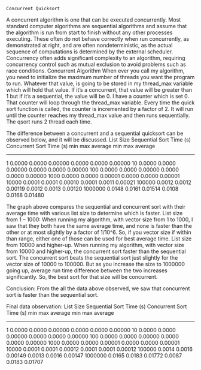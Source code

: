 	Concurrent Quicksort
A concurrent algorithm is one that can be executed concurrently. Most standard computer algorithms are sequential algorithms and assume that the algorithm is run from start to finish without any other processes executing. These often do not behave correctly when run concurrently, as demonstrated at right, and are often nondeterministic, as the actual sequence of computations is determined by the external scheduler. Concurrency often adds significant complexity to an algorithm, requiring concurrency control such as mutual exclusion to avoid problems such as race conditions.
Concurrent Algorithm
	When ever you call my algorithm, you need to initialize the maximum number of threads you want the program to run. Whatever that value, is going to be stored in my thread_max variable which will hold that value. If it’s a concurrent, that value will be greater than 1 but if it’s a sequential, the value will be 0. I have a counter which is set 0. That counter will loop through the thread_max variable. Every time the quick sort function is called, the counter is incremented by a factor of 2. It will run until the counter reaches my thread_max value and then runs sequentially. The qsort runs 2 thread each time.

The difference between a concurrent and a sequential quicksort can be observed below, and it will be discussed.
List Size   Sequential Sort Time (s)   Concurrent Sort Time (s)
             min     max    average     min     max    average
---------   -----   -----   -------    -----   -----   -------
1           0.0000  0.0000  0.00000    0.0000  0.0000  0.00000
10          0.0000  0.0000  0.00000    0.0000  0.0000  0.00000
100         0.0000  0.0000  0.00000    0.0000  0.0000  0.00000
1000        0.0000  0.0000  0.00001    0.0000  0.0000  0.00001
10000       0.0001  0.0001  0.00010    0.0001  0.0011  0.00021
100000      0.0012  0.0012  0.00119    0.0012  0.0013  0.00120
1000000     0.0148  0.0161  0.01514    0.0108  0.0168  0.01480

The graph above compares the sequential and concurrent sort with their average time with various list size to determine which is faster.
List size from 1 – 1000:
When running my algorithm, with vector size from 1 to 1000, I saw that they both have the same average time, and none is faster than the other or at most slightly by a factor of 1/10^6. So, if you vector size if within than range, either one of those can be used for best average time.
List size from 10000 and higher-up.
When running my algorithm, with vector size from 10000 and higher-up, the concurrent sort faster than the sequential sort. The concurrent sort beats the sequential sort just slightly for the vector size of 10000 to 100000. But as you increase the size to 1000000 going up, average run time difference between the two increases significantly. So, the best sort for that size will be concurrent.

Conclusion:
From the all the data above observed, we saw that concurrent sort is faster than the sequential sort.


Final data observation:
List Size   Sequential Sort Time (s)   Concurrent Sort Time (s)
             min     max    average     min     max    average
---------   -----   -----   -------    -----   -----   -------
1           0.0000  0.0000  0.00000    0.0000  0.0000  0.00000
10          0.0000  0.0000  0.00000    0.0000  0.0000  0.00000
100         0.0000  0.0000  0.00000    0.0000  0.0000  0.00000
1000        0.0000  0.0000  0.00001    0.0000  0.0000  0.00001
10000       0.0001  0.0001  0.00012    0.0001  0.0001  0.00012
100000      0.0014  0.0016  0.00149    0.0013  0.0016  0.00147
1000000     0.0165  0.0183  0.01772    0.0087  0.0183  0.01707

